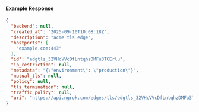 <!-- Code generated for API Clients. DO NOT EDIT. -->

#### Example Response

```json
{
  "backend": null,
  "created_at": "2025-09-10T10:08:18Z",
  "description": "acme tls edge",
  "hostports": [
    "example.com:443"
  ],
  "id": "edgtls_32VHcVVcDfLntqhzDMFu3TCErlu",
  "ip_restriction": null,
  "metadata": "{\"environment\": \"production\"}",
  "mutual_tls": null,
  "policy": null,
  "tls_termination": null,
  "traffic_policy": null,
  "uri": "https://api.ngrok.com/edges/tls/edgtls_32VHcVVcDfLntqhzDMFu3TCErlu"
}
```
